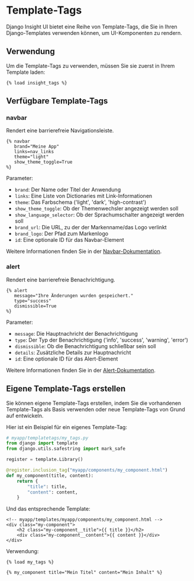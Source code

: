 # Template-Tags

Django Insight UI bietet eine Reihe von Template-Tags, die Sie in Ihren Django-Templates verwenden können, um UI-Komponenten zu rendern.

## Verwendung

Um die Template-Tags zu verwenden, müssen Sie sie zuerst in Ihrem Template laden:

```django
{% load insight_tags %}
```

## Verfügbare Template-Tags

### navbar

Rendert eine barrierefreie Navigationsleiste.

```django
{% navbar
   brand="Meine App"
   links=nav_links
   theme="light"
   show_theme_toggle=True
%}
```

Parameter:
- `brand`: Der Name oder Titel der Anwendung
- `links`: Eine Liste von Dictionaries mit Link-Informationen
- `theme`: Das Farbschema ('light', 'dark', 'high-contrast')
- `show_theme_toggle`: Ob der Themenwechsler angezeigt werden soll
- `show_language_selector`: Ob der Sprachumschalter angezeigt werden soll
- `brand_url`: Die URL, zu der der Markenname/das Logo verlinkt
- `brand_logo`: Der Pfad zum Markenlogo
- `id`: Eine optionale ID für das Navbar-Element

Weitere Informationen finden Sie in der [Navbar-Dokumentation](components/navbar.md).

### alert

Rendert eine barrierefreie Benachrichtigung.

```django
{% alert
   message="Ihre Änderungen wurden gespeichert."
   type="success"
   dismissible=True
%}
```

Parameter:
- `message`: Die Hauptnachricht der Benachrichtigung
- `type`: Der Typ der Benachrichtigung ('info', 'success', 'warning', 'error')
- `dismissible`: Ob die Benachrichtigung schließbar sein soll
- `details`: Zusätzliche Details zur Hauptnachricht
- `id`: Eine optionale ID für das Alert-Element

Weitere Informationen finden Sie in der [Alert-Dokumentation](components/alert.md).

## Eigene Template-Tags erstellen

Sie können eigene Template-Tags erstellen, indem Sie die vorhandenen Template-Tags als Basis verwenden oder neue Template-Tags von Grund auf entwickeln.

Hier ist ein Beispiel für ein eigenes Template-Tag:

```python
# myapp/templatetags/my_tags.py
from django import template
from django.utils.safestring import mark_safe

register = template.Library()

@register.inclusion_tag("myapp/components/my_component.html")
def my_component(title, content):
    return {
        "title": title,
        "content": content,
    }
```

Und das entsprechende Template:

```django
<!-- myapp/templates/myapp/components/my_component.html -->
<div class="my-component">
    <h2 class="my-component__title">{{ title }}</h2>
    <div class="my-component__content">{{ content }}</div>
</div>
```

Verwendung:

```django
{% load my_tags %}

{% my_component title="Mein Titel" content="Mein Inhalt" %}
```
